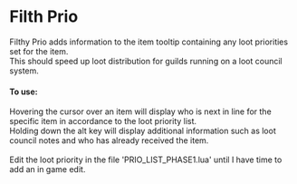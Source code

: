 # Filth Prio

Filthy Prio adds information to the item tooltip containing any loot priorities set for the item.  
This should speed up loot distribution for guilds running on a loot council system.


#### To use:  
Hovering the cursor over an item will display who is next in line for the specific item in accordance to the loot priority list.  
Holding down the alt key will display additional information such as loot council notes and who has already received the item.
\
\
Edit the loot priority in the file 'PRIO_LIST_PHASE1.lua' until I have time to add an in game edit.
